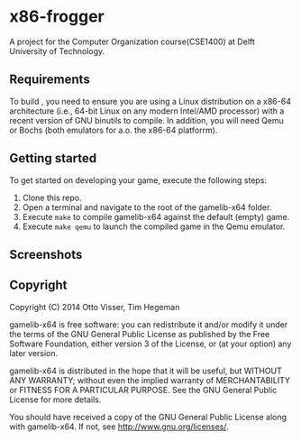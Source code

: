 # x86-frogger

A project for the Computer Organization course(CSE1400) at Delft University of Technology.

## Requirements

To build , you need to ensure you are using a Linux distribution on a x86-64 architecture (i.e., 64-bit Linux on any modern Intel/AMD processor) with a recent version of GNU binutils to compile. In addition, you will need Qemu or Bochs (both emulators for a.o. the x86-64 platforrm).

## Getting started

To get started on developing your game, execute the following steps:

1. Clone this repo.
2. Open a terminal and navigate to the root of the gamelib-x64 folder.
3. Execute `make` to compile gamelib-x64 against the default (empty) game.
4. Execute `make qemu` to launch the compiled game in the Qemu emulator.

## Screenshots

## Copyright

Copyright (C) 2014 Otto Visser, Tim Hegeman

gamelib-x64 is free software: you can redistribute it and/or modify
it under the terms of the GNU General Public License as published by
the Free Software Foundation, either version 3 of the License, or
(at your option) any later version.

gamelib-x64 is distributed in the hope that it will be useful,
but WITHOUT ANY WARRANTY; without even the implied warranty of
MERCHANTABILITY or FITNESS FOR A PARTICULAR PURPOSE. See the
GNU General Public License for more details.

You should have received a copy of the GNU General Public License
along with gamelib-x64. If not, see <http://www.gnu.org/licenses/>.

